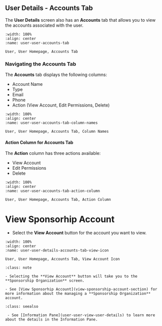 

## User Details - Accounts Tab 


The **User Details** screen also has an **Accounts** tab that allows you to view the accounts associated with the user.


```{figure} ../../_static/solo_app/User/User-Detail/accounts-tab.webp
:width: 100%
:align: center
:name: user-user-accounts-tab

User, User Homepage, Accounts Tab
```

### Navigating the Accounts Tab

The **Accounts** tab displays the following columns:

- Account Name
- Type
- Email
- Phone
- Action (View Account, Edit Permissions, Delete)

```{figure} ../../_static/solo_app/User/User-Detail/accounts-tab-column-names.webp
:width: 100%
:align: center
:name: user-user-accounts-tab-column-names

User, User Homepage, Accounts Tab, Column Names
```

####  Action Column for Accounts Tab


The **Action** column has three actions available:

- View Account
- Edit Permissions
- Delete


```{figure} ../../_static/solo_app/User/User-Detail/accounts-tab-action-section.webp
:width: 100%
:align: center
:name: user-user-accounts-tab-action-column

User, User Homepage, Accounts Tab, Action Column
```


# View Sponsorhip Account


- Select the **View Account** button for the account you want to view. 

```{figure} ../../_static/solo_app/User/User-Detail/user-user-details-accounts-tab-view-icon.webp
:width: 100%
:align: center
:name: user-user-details-accounts-tab-view-icon

User, User Homepage, Accounts Tab, View Account Icon
```

```{admonition} Note
:class: note

- Selecting the **View Account** button will take you to the **Sponsorship Organization** screen.

- See [View Sponsorhip Account](view-sponsorship-account-section) for more information about the managing a **Sponsorship Organization** account.
```


```{admonition}  Seealso
:class: seealso

 - See [Information Pane](user-user-view-user-details) to learn more about the details in the Information Pane.

```
